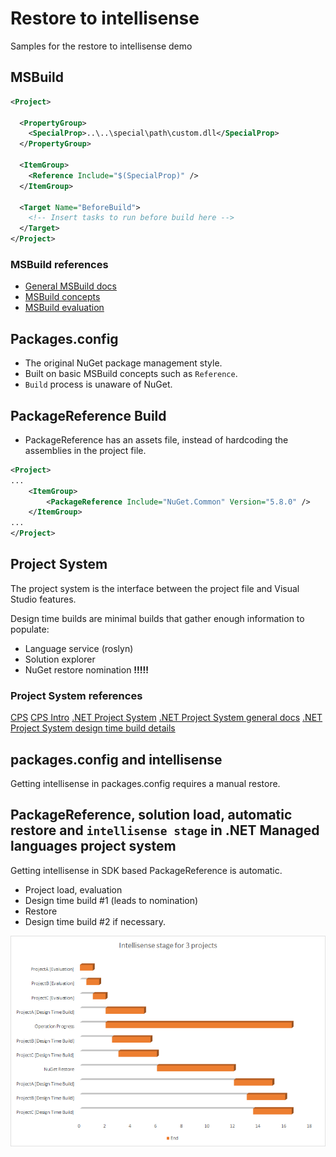# Restore to intellisense

Samples for the restore to intellisense demo

## MSBuild

```xml
<Project>

  <PropertyGroup>
    <SpecialProp>..\..\special\path\custom.dll</SpecialProp>
  </PropertyGroup>

  <ItemGroup>
    <Reference Include="$(SpecialProp)" />
  </ItemGroup>

  <Target Name="BeforeBuild">
    <!-- Insert tasks to run before build here -->
  </Target>
</Project>
```

### MSBuild references

* [General MSBuild docs](https://docs.microsoft.com/en-us/visualstudio/msbuild/msbuild?view=vs-2019)
* [MSBuild concepts](https://docs.microsoft.com/en-us/visualstudio/msbuild/msbuild-concepts?view=vs-2019)
* [MSBuild evaluation](https://docs.microsoft.com/en-us/visualstudio/msbuild/build-process-overview?view=vs-2019#evaluation-phase)

## Packages.config

* The original NuGet package management style.
* Built on basic MSBuild concepts such as `Reference`.
* `Build` process is unaware of NuGet.

## PackageReference Build

* PackageReference has an assets file, instead of hardcoding the assemblies in the project file.

```xml
<Project>
...
    <ItemGroup>
        <PackageReference Include="NuGet.Common" Version="5.8.0" />
    </ItemGroup>
...
</Project>
```

## Project System

The project system is the interface between the project file and Visual Studio features.

Design time builds are minimal builds that gather enough information to populate:

* Language service (roslyn)
* Solution explorer
* NuGet restore nomination **!!!!!**

### Project System references

[CPS](https://github.com/microsoft/VSProjectSystem/)
[CPS Intro](https://github.com/microsoft/VSProjectSystem/blob/master/doc/overview/intro.md)
[.NET Project System](https://github.com/dotnet/project-system)
[.NET Project System general docs](https://github.com/dotnet/project-system/tree/master/docs)
[.NET Project System design time build details](https://github.com/dotnet/project-system/blob/master/docs/design-time-builds.md)

## packages.config and intellisense

Getting intellisense in packages.config requires a manual restore.

## PackageReference, solution load, automatic restore and `intellisense stage` in .NET Managed languages project system

Getting intellisense in SDK based PackageReference is automatic.

* Project load, evaluation
* Design time build #1 (leads to nomination)
* Restore
* Design time build #2 if necessary.

![Intellisense stage for 3 projects](intellisense-stage.png)
